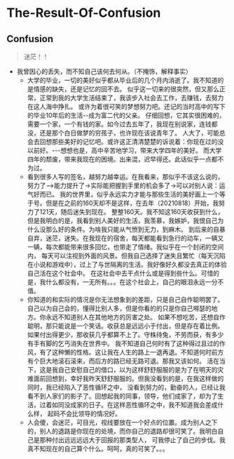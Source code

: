 # The-Result-Of-Confusion
## Confusion
> 迷茫！！
- 我曾因心的丢失，而不知自己该何去何从。（不掩饰，解释事实）
    - 大学的毕业，一切的美好似乎都从毕业后的几个月内消逝了。我不知道的是情感的缺失，还是记忆的回不去。
     似乎这一切来的很突然，但又那么正常，正常到我的大学生活结束了，我该步入社会去工作，去赚钱，去努力在这人海中挣扎。 
      或许为着很可笑的梦想努力吧。还记的当时高中的写下的毕业10年后的生活--成为富二代的父亲。 
      仔细回想，它其实很困难的，需要一个家，一个有钱的家。如今过去五年了，我现在别说家，连钱都没，还是那个白日做梦的穷孩子，也许现在该说青年了。
      人大了，可能总会去回想那些美好的记忆吧。或许这正清清楚楚的诉说着：你现在过的没以前好。---想想也是，高中辛苦地学习，带来大学四年的美好。
      而大学四年的颓废，带来我现在的困境。出来混，迟早得还。此话似乎一点都不为过。
    - 看到很多人写的签名，越努力越幸运。在我看来，那似乎不该这么说的，努力了—>能力提升了->实际能把握到手里的机会多了->可以对别人说：运气好而已。
      我的世界里，似乎永远实力才能与那些生活的美好画上一个等于号。但是在之前的160天却不是这样，在去年（20210818）开始，我努力了121天，随后迷失到现在。
      整整160天。我不知这160天收获到什么，但是我明白的是，我看到别人美好的生活，我羡慕，我嫉妒，我恨自己为什么没那么好的条件。为啥我只能从气愤到无力，到麻木。
      到后来的自暴自弃，迷茫，迷失。在我现在的宿舍，每天都能看到急行的动车，一辆又一辆，每次都能带来很多回忆，也带走了情绪。我似乎在一个封闭的空间内，
      每天可以注视到外面的风景。但我自己选择了迷失且繁忙（每天沉陷在小说和游戏中），过上了与世隔离的生活。我好像好久都没去真正的体验自己活在这个社会中。
      在这社会中去干点什么或是得到些什么。可惜的是，我什么都没有，一无所有。。。在这个社会上，自己的眼泪永远一分不值。
    - 你知道的和实际的情况是你无法想象到的差距，只是自己自作聪明罢了。自己以为自己会的，懂得比别人多，但是你看的的只是你自己嘚瑟的地方。你永远不知道别人在其他地方的厉害之处。
      如果不想吃苦，还想自作聪明，那只能说是一个笑话。收获总是远远小于付出，但是存在着比例。如果付出得更少，那收获几乎都算不上了。守株待兔，不劳而获，有多少有手有脚的乞丐消失在世界中。
      我不知道自己何时有了这种得过且过的作风，有了这种懒的性格。这让我在人生的路上一退再退。不知道何时前方有个巨大地滚石滚来，而后方的路已经无路可退。那我又该如何。
      活在当下，这是我自己安慰自己的借口，以为这样舒舒服服的是为了在明天的灾难面前回想到，幸好我昨天舒舒服服的。但我没看到的是，在我这样做的同时，我已经陷入了恶性循环之中，
      没看到努力的，勤奋的人，已经让我看不到人家们的影子了。回想起我的同事，领导，他们成家了，却为了生活，过着如同没成家的日子。在这样恶性循环之中，我不知道我会差成什么样，
      起码不会比领导的情况好。
    - 人会傻，会迷茫，可目光，视线要放在一个好点的位置。成为别人之下的，别人的退路是你现在的处境，而你自己的退路却很可笑了。我明白自己是那种付出远远远远大于回报的那类型人，
      可我停止了自己的步伐。我真不知现在的自己算个什么。呵呵，真的可笑了。。。
    
      
